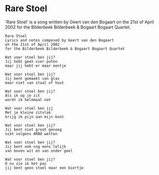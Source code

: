# Rare Stoel

'Rare Stoel' is a song written by Geert van den
Bogaart on the 21st of April 2002 for the Bilderbeek Bilderbeek &
Bogaart Bogaart Quartet.

```
Rare Stoel
Lyrics and notes composed by Geert van den Bogaart
on the 21st of April 2002
for the Bilderbeek Bilderbeek & Bogaart Bogaart Quartet

Wat voor stoel ben jij?
Jij hebt geen vier poten
maar jij hebt er maar eentje

Wat voor stoel ben jij?
Jij bent gemaakt van glas
maar niet van staal of hout

Wat voor stoel ben jij?
Als ik op je zit
wordt ik helemaal nat

Wat voor stoel ben jij
Met je kleine zitvlak
krijg ik pijn aan mijn kont

Wat voor stoel ben jij?
Jij bent niet groot genoeg
niet volgens ARBO wetten

Wat voor stoel ben jij?
Jij bent ook nog eens lelijk
van boven wit en van onder geel

Wat voor stoel ben jij?
O nu zie ik het pas
jij bent geen stoel maar een biertje
```
